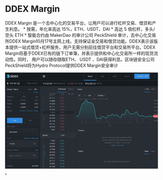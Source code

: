 # DDEX Margin

DDEX Margin 是一个去中心化的交易平台，让用户可以进行杠杆交易、借贷和产生利息。 * 按需，年化率高达 15%，ETH、USDT、DAI * 高达 5 倍杠杆，多头/空头 ETH * 智能合约由 MakerDao 的审计公司 PeckShield 审计，去中心化交易所DDEX Margin10月17号主网上线，支持保证金交易和借贷功能。DDEX表示该版本提供一站式借贷+杠杆服务，用户无需分别前往借贷平台和交易所平台。DDEX Margin将基于DDEX已有的链下订单簿，并表示提供和中心化交易所一样的现货流动性。同时， 用户可以随存随取ETH、 USDT 、DAI获得利息。区块链安全公司PeckShield将为Hydro Protocol提供DDEX Margin安全审计

![ddexmargin-dapp-exchanges-eth-image1_669d838450269be7c29c484bcf56aceb](ddexmargin-dapp-exchanges-eth-image1_669d838450269be7c29c484bcf56aceb.png)。
